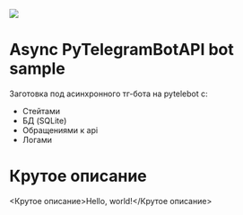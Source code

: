 ![](https://img.shields.io/badge/author-atlaso4ek-blue)
# Async PyTelegramBotAPI bot sample
Заготовка под асинхронного тг-бота на pytelebot с:
- Стейтами 
- БД (SQLite)
- Обращениями к api
- Логами
# Крутое описание
<Крутое описание>Hello, world!</Крутое описание>
